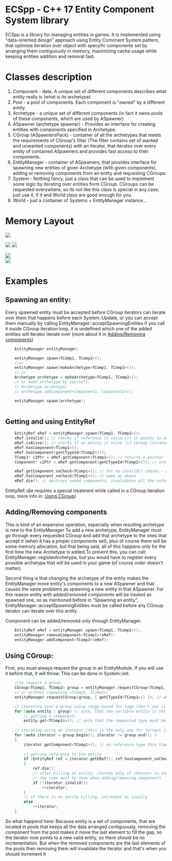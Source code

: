 # ECSpp -  C++ 17 Entity Component System library
ECSpp is a library for managing entities in games. It is implemented using "data-oriented design" approach using Entity Comonent System pattern, that optimize iteration over object with specyfic components set by arranging them contiguously in memory, maximizing cache usage while keeping entities addition and removal fast.

# Classes description
1. Component - data. A unique set of different components describes what entity really is (what is its archetype)
2. Pool<Component> - a pool of components. Each component is "owned" by a different entity
3. Archetype - a unique set of different components (in fact it owns pools of these components, which are used by ASpawner)
4. ASpawner (archetype spawner) - Provides an interface for creating entities with components specified in Archetype.
5. CGroup (ASpawnersPack) - container of all the archetypes that meets the requirements of CGroup's filter (The filter contains set of wanted and unwanted components) with an iterator, that iterates over every entity of contained ASpawners and provides fast access to their components.
6. EntityManager - container of ASpawners, that provides interface for spawning new entities of given Archetype (with given components), adding or removing components from an entity and requesting CGroups. 
7. System - Nothing fancy, just a class that can be used to implement some logic by iterating over entities form CGroup. CGroups can be requested everywhere, so its not like this class is special in any case, just use it, if it and World class are good enough for you.
7. World - just a container of Systems + EntityManager instance...

# Memory Layout
![](Documentation/Memory%20Layout/Pool.PNG)

![](Documentation/Memory%20Layout/Archetype3.PNG)        ![](Documentation/Memory%20Layout/ASpawner.PNG)

![](Documentation/Memory%20Layout/CGroup.PNG)           
![](Documentation/Memory%20Layout/Entity.PNG)

# Examples

## Spawning an entity:
Every spawned entity must be accepted before CGroup iterators can iterate over them
that happens before each System::Update, or you can accept them manually by calling EntityManager::acceptSpawningEntities
if you call it inside CGroup iteration loop, it is undefined which one of the added entities will iterator iterate over (more about it in [Adding/Removing components](#addingremoving-components))
```c++
    EntityManager entityManager;

    entityManager.spawn<TComp1, TComp2>();
    //or
    entityManager.spawn(makeArchetype<TComp1, TComp2>());
    // or
    Archetype archetype = makeArchetype<TComp1, TComp2>();
    // or make archetype by yourself: 
    // Archetype archetype;
    // archetype.addComponent<Component1, Component2>();

    entityManager.spawn(archetype);
    
```

## Getting and using EntityRef
```c++
    EntityRef eRef = entityManager.spawn<TComp1, TComp2>();
    eRef.isValid(); // checks if reference is valid (if it points to an Entity and if is, then checks if that Entity is valid)
    eRef.isAlive(); // checks if an entity is alive (if CGroup iterators will iterate over this entity)
    eRef.hasComponent<TComp1>();
    eRef.hasComponent(getCTypeId<TComp2>());
    TComp1* c1Ptr = eRef.getComponent<TComp1>(); // returns a pointer to the component, returns nullptr if the entity does not have the component
    Component* c2Ptr = eRef.getComponent(getCTypeId<TComp2>()); // note, that here it returns a Component*, not Component2*

    eRef.getComponent_noCheck<TComp1>(); // for no isValid() checks - call it if you checked it by yourself (it will throw if invalid) and you want to get many components
    eRef.hasComponent_noCheck<TComp1>(); // same as above
    eRef.die(); // destroys owned components, invalidates all the references to this entity)
```
EntityRef::die requires a special treatment while called in a CGroup iteration loop, more info in: [Using CGroup](#using-cgroup))

## Adding/Removing components
This is kind of an expensive operation, especially when resulting archetype is new to the EntityManager
To add a new archetype, EntityManager must go through every requested CGroup and add that archetype to the ones that accept it (when it has a proper components set), plus of course there will be some memory allocation, but that being said, all of this happens only for the first time the new Archetype is added.To prevent this, you can call: EntityManager::registerArchetype, but you would have to register every possible archetype that will be used in your game (of course order doesn't matter).

Second thing is that changing the archetype of the entity makes the EntityManager move entity's components to a new ASpawner and that causes the same problems as spawning a new entity in that ASpawner. For this reason entity with added/removed components will be treated as spawned one, so as mentioned before in "Spawning an entity", EntityManager::acceptSpawningEntities must be called before any CGroup iterator can iterate over this entity.

Component can be added/removed only through EntityManager.

```c++
    EntityRef eRef = entityManager.spawn<TComp1, TComp2>();
    entityManager.removeComponent<TComp1>(eRef);
    entityManager.addComponent<TComp3>(eRef);
```

## Using CGroup:
First, you must always request the group in an EntityModule. If you will use it before that, it will throw. This can be done in System::init.

```c++
    //to request a group:
    CGroup<TComp1, TComp2> group = entityManager.requestCGroup<TComp1, TComp2>(Bitmask({ getCTypeId<TComp3>() })); // requests a group, that wants entities with TComp1, TComp2 and without TComp3
    // or without repeating <TComp1, TComp2>:
    entityManager.requestCGroup(group, { getCTypeId<TComp1>() }); // when there are the same components wanted and unwanted, unwanted specifier will be ignored

    // iterating over a group using range-based for loop (don't use it if you kill entities or add/remove components from entities): 
    for (auto entity : group) // note, that the variable entity is not a reference
        // getting a component:
        entity.get<TComp1&>(); // note that the requested type must be a reference (won't compile otherwise) (const reference if group is const)
    
    // iterating using an iterator (this is the only way for correct iteration with in-loop components adding/removal or entities killing (also you can access entity reference through an iterator))
    for (auto iterator = group.begin(); iterator != group.end(); )
    {
        iterator.getComponent<TComp1>(); // no reference type this time
        
        // getting reference to the entity
        if (EntityRef ref = iterator.getERef(); ref.hasComponent_noCheck<TComp3>()) // just some reference use example
        {
            ref.die();
            // after killing an entity, iterate only if iterator is invalid
            // the same must be done when adding/removing components
            if (!iterator.isValid())
                ++iterator;
        }
        // if there is no entity killing, increment as usually
        else
            ++iterator;
    }
```
So what happend here:
Because entity is a set of components, that are located in pools that keeps all the data arranged contiguously, 
removing the component from the pool makes it move the last element to fill the gap, so the iterator now points to a new valid entity, so there should be no incrementation. But when the removed components are the last elements of the pools then removing them will invalidate the iterator and that's when you should increment it
